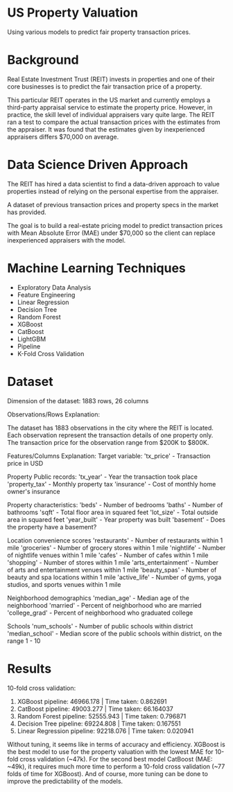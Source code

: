 # US Property Valuation
Using various models to predict fair property transaction prices. 

# Background
Real Estate Investment Trust (REIT) invests in properties and one of their core businesses is to predict the fair transaction price of a property.

This particular REIT operates in the US market and currently employs a third-party appraisal service to estimate the property price. However, in practice, the skill level of individual appraisers vary quite large. The REIT ran a test to compare the actual transaction prices with the estimates from the appraiser. It was found that the estimates given by inexperienced appraisers differs $70,000 on average.

# Data Science Driven Approach
The REIT has hired a data scientist to find a data-driven approach to value properties instead of relying on the personal expertise from the appraiser. 

A dataset of previous transaction prices and property specs in the market has provided.

The goal is to build a real-estate pricing model to predict transaction prices with Mean Absolute Error (MAE) under $70,000 so the client can replace inexperienced appraisers with the model.

# Machine Learning Techniques

- Exploratory Data Analysis
- Feature Engineering 
- Linear Regression
- Decision Tree
- Random Forest 
- XGBoost
- CatBoost
- LightGBM
- Pipeline
- K-Fold Cross Validation

# Dataset
Dimension of the dataset: 1883 rows, 26 columns

Observations/Rows Explanation:
 
The dataset has 1883 observations in the city where the REIT is located.
Each observation represent the transaction details of one property only. 
The transaction price for the observation range from $200K to $800K.

Features/Columns Explanation:
Target variable:
'tx_price' - Transaction price in USD

Property Public records:
'tx_year' - Year the transaction took place 
'property_tax' - Monthly property tax 
'insurance' - Cost of monthly home owner's insurance

Property characteristics: 
'beds' - Number of bedrooms 
'baths' - Number of bathrooms 
'sqft' - Total floor area in squared feet 
'lot_size' - Total outside area in squared feet
'year_built' - Year property was built 
'basement' - Does the property have a basement? 

Location convenience scores 
'restaurants' - Number of restaurants within 1 mile 
'groceries' - Number of grocery stores within 1 mile 
'nightlife' - Number of nightlife venues within 1 mile 
'cafes' - Number of cafes within 1 mile 
'shopping' - Number of stores within 1 mile 
'arts_entertainment' - Number of arts and entertainment venues within 1 mile 
'beauty_spas' - Number of beauty and spa locations within 1 mile 
'active_life' - Number of gyms, yoga studios, and sports venues within 1 mile 

Neighborhood demographics 
'median_age' - Median age of the neighborhood 
'married' - Percent of neighborhood who are married 
'college_grad' - Percent of neighborhood who graduated college 

Schools 
'num_schools' - Number of public schools within district 
'median_school' - Median score of the public schools within district, on the range 1 - 10

# Results
10-fold cross validation:

1. XGBoost pipeline: 46966.178 | Time taken: 0.862691
2. CatBoost pipeline: 49003.277 | Time taken: 66.164037
3. Random Forest pipeline: 52555.943 | Time taken: 0.796871
4. Decision Tree pipeline: 69224.808 | Time taken: 0.167551
5. Linear Regression pipeline: 92218.076 | Time taken: 0.020941

Without tuning, it seems like in terms of accuracy and efficiency. XGBoost is the best model to use for the property valuation with the lowest MAE for 10-fold cross validation (~47k). For the second best model CatBoost (MAE: ~49k), it requires much more time to perform a 10-fold cross validation (~77 folds of time for XGBoost). And of course, more tuning can be done to improve the predictability of the models.
